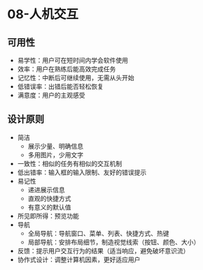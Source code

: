 # 08-人机交互

## 可用性

* 易学性：用户可在短时间内学会软件使用
* 效率：用户在熟练后能高效完成任务
* 记忆性：中断后可继续使用，无需从头开始
* 低错误率：出错后能否轻松恢复
* 满意度：用户的主观感受

## 设计原则

* 简洁
  * 展示少量、明确信息
  * 多用图片，少用文字
* 一致性：相似的任务有相似的交互机制
* 低出错率：输入框的输入限制、友好的错误提示
* 易记性
  * 递进展示信息
  * 直观的快捷方式
  * 有意义的默认值
* 所见即所得：预览功能
* 导航
  * 全局导航：导航窗口、菜单、列表、快捷方式、热键
  * 局部导航：安排布局细节，制造视觉线索（按钮、颜色、大小）
* 反馈：提示用户交互行为的结果（适当响应，避免破坏意识流）
* 协作式设计：调整计算机因素，更好适应用户
